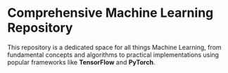 # Comprehensive Machine Learning Repository

This repository is a dedicated space for all things Machine Learning, from fundamental concepts and algorithms to practical implementations using popular frameworks like **TensorFlow** and **PyTorch**.
